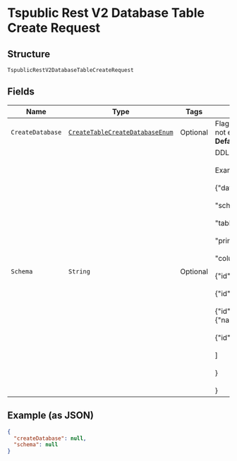 
# Tspublic Rest V2 Database Table Create Request

## Structure

`TspublicRestV2DatabaseTableCreateRequest`

## Fields

| Name | Type | Tags | Description | Getter | Setter |
|  --- | --- | --- | --- | --- | --- |
| `CreateDatabase` | [`CreateTableCreateDatabaseEnum`](../../doc/models/create-table-create-database-enum.md) | Optional | Flag to indicate if the database and schema should be created if they do not exist in Falcon. (Valid values: True/False)<br>**Default**: `CreateTableCreateDatabaseEnum.ENUM_TRUE` | CreateTableCreateDatabaseEnum getCreateDatabase() | setCreateDatabase(CreateTableCreateDatabaseEnum createDatabase) |
| `Schema` | `String` | Optional | DDL of the table to be created.<br><br>Example:<br><br>{"database":{"name":"geo"},<br><br>"schema":{"name":"falcon_default_schema"},<br><br>"table":{"id":{"name":"test_table"},<br><br>"primary_key":[{"name":"test_pk"}],<br><br>"column":[<br><br>{"id":{"name":"test_pk"},"size":0,"data_type":"TYPE_INT32"},<br><br>{"id":{"name":"test_col1"},"size":0,"data_type":"TYPE_FLOAT"},<br><br>{"id":{"name":"test_col2"},"data_type":"TYPE_INT64","datetime":"TYPE_DATE"},<br><br>{"id":{"name":"test_col3"},"size":10,"data_type":"TYPE_VAR_CHAR"}<br><br>]<br><br>}<br><br>} | String getSchema() | setSchema(String schema) |

## Example (as JSON)

```json
{
  "createDatabase": null,
  "schema": null
}
```

